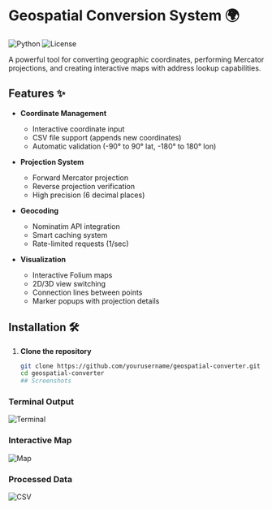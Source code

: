 # Geospatial Conversion System 🌍

![Python](https://img.shields.io/badge/python-3.8+-blue.svg)
![License](https://img.shields.io/badge/license-MIT-green.svg)

A powerful tool for converting geographic coordinates, performing Mercator projections, and creating interactive maps with address lookup capabilities.

## Features ✨

- **Coordinate Management**
  - Interactive coordinate input
  - CSV file support (appends new coordinates)
  - Automatic validation (-90° to 90° lat, -180° to 180° lon)

- **Projection System**
  - Forward Mercator projection
  - Reverse projection verification
  - High precision (6 decimal places)

- **Geocoding**
  - Nominatim API integration
  - Smart caching system
  - Rate-limited requests (1/sec)

- **Visualization**
  - Interactive Folium maps
  - 2D/3D view switching
  - Connection lines between points
  - Marker popups with projection details

## Installation 🛠️

1. **Clone the repository**
   ```bash
   git clone https://github.com/yourusername/geospatial-converter.git
   cd geospatial-converter
   ## Screenshots

### Terminal Output
![Terminal](screenshots/terminal_output.png)

### Interactive Map
![Map](screenshots/interactive_map.png)

### Processed Data
![CSV](screenshots/csv_data.png)